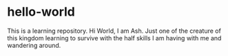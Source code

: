 # hello-world
This is a learning repository.
Hi World, I am Ash. Just one of the creature of this kingdom learning to survive with the half skills I am having with me and wandering around.
